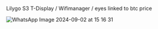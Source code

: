 Lilygo S3 T-Display / Wifimanager / eyes linked to btc price



![WhatsApp Image 2024-09-02 at 15 16 31](https://github.com/user-attachments/assets/0cb9bece-206a-43c9-9de6-dbfa866ae72e)
